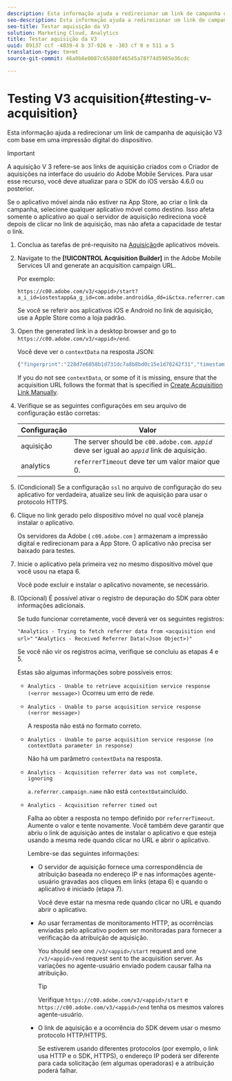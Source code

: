 ```yaml
---
description: Esta informação ajuda a redirecionar um link de campanha de aquisição V3 com base em uma impressão digital do dispositivo.
seo-description: Esta informação ajuda a redirecionar um link de campanha de aquisição V3 com base em uma impressão digital do dispositivo.
seo-title: Testar aquisição da V3
solution: Marketing Cloud, Analytics
title: Testar aquisição da V3
uuid: 89137 ccf -4839-4 b 37-926 e -303 cf 8 e 511 a 5
translation-type: tm+mt
source-git-commit: 46a0b8e0087c65880f46545a78f74d5985e36cdc

---
```



# Testing V3 acquisition{#testing-v-acquisition}

Esta informação ajuda a redirecionar um link de campanha de aquisição V3 com base em uma impressão digital do dispositivo.

>[!IMPORTANT]
>
>A aquisição V 3 refere-se aos links de aquisição criados com o Criador de aquisições na interface do usuário do Adobe Mobile Services. Para usar esse recurso, você deve atualizar para o SDK do iOS versão 4.6.0 ou posterior.

Se o aplicativo móvel ainda não estiver na App Store, ao criar o link da campanha, selecione qualquer aplicativo móvel como destino. Isso afeta somente o aplicativo ao qual o servidor de aquisição redireciona você depois de clicar no link de aquisição, mas não afeta a capacidade de testar o link.

1. Conclua as tarefas de pré-requisito na [Aquisição](/help/ios/acquisition-main/acquisition.md)de aplicativos móveis.
1. Navigate to the **[!UICONTROL Acquisition Builder]** in the Adobe Mobile Services UI and generate an acquisition campaign URL.

   Por exemplo:

   ```
   https://c00.adobe.com/v3/<appid>/start?a_i_id=iostestapp&a_g_id=com.adobe.android&a_dd=i&ctxa.referrer.campaign.name=name&ctxa.referrer.campaign.trackingcode=trackingcode
   ```


   Se você se referir aos aplicativos iOS e Android no link de aquisição, use a Apple Store como a loja padrão.
1. Open the generated link in a desktop browser and go to `https://c00.adobe.com/v3/<appid>/end`.

   Você deve ver o `contextData` na resposta JSON:

   ```js
   {"fingerprint":"228d7e6058b1d731dc7a8b8bd0c15e1d78242f31","timestamp":1457989293,"appguid":"","contextData":{"a.referrer.campaign.name":"name","a.referrer.campaign.trackingcode":"trackingcode"}}.
   ```

   If you do not see `contextData`, or some of it is missing, ensure that the acquisition URL follows the format that is specified in [Create Acquisition Link Manually](/help/using/acquisition-main/c-marketing-links-builder/acquisition-link-manual.md).
1. Verifique se as seguintes configurações em seu arquivo de configuração estão corretas:

   | Configuração | Valor |
   |--- |--- |
   | aquisição | The server should be  `c00.adobe.com`. *`appid`* deve ser igual ao *`appid`* link de aquisição. |
   | analytics | `referrerTimeout` deve ter um valor maior que 0. |


1. (Condicional) Se a configuração `ssl` no arquivo de configuração do seu aplicativo for verdadeira, atualize seu link de aquisição para usar o protocolo HTTPS.
1. Clique no link gerado pelo dispositivo móvel no qual você planeja instalar o aplicativo.

   Os servidores da Adobe ( `c00.adobe.com` ) armazenam a impressão digital e redirecionam para a App Store. O aplicativo não precisa ser baixado para testes.
1. Inicie o aplicativo pela primeira vez no mesmo dispositivo móvel que você usou na etapa 6.

   Você pode excluir e instalar o aplicativo novamente, se necessário.
1. (Opcional) É possível ativar o registro de depuração do SDK para obter informações adicionais.

   Se tudo funcionar corretamente, você deverá ver os seguintes registros:

   `"Analytics - Trying to fetch referrer data from <acquisition end url>"`
   `"Analytics - Received Referrer Data(<Json Object>)"`

   Se você não vir os registros acima, verifique se concluiu as etapas 4 e 5.

   Estas são algumas informações sobre possíveis erros:

   * `Analytics - Unable to retrieve acquisition service response (<error message>)`
Ocorreu um erro de rede.

   * `Analytics - Unable to parse acquisition service response (<error message>)`

      A resposta não está no formato correto.

   * `Analytics - Unable to parse acquisition service response (no contextData parameter in response)`

      Não há um parâmetro `contextData` na resposta.

   * `Analytics - Acquisition referrer data was not complete, ignoring`

      `a.referrer.campaign.name` não está `contextData`incluído.

   * `Analytics - Acquisition referrer timed out`

      Falha ao obter a resposta no tempo definido por `referrerTimeout`. Aumente o valor e tente novamente. Você também deve garantir que abriu o link de aquisição antes de instalar o aplicativo e que esteja usando a mesma rede quando clicar no URL e abrir o aplicativo.

      Lembre-se das seguintes informações:

      * O servidor de aquisição fornece uma correspondência de atribuição baseada no endereço IP e nas informações agente-usuário gravadas aos cliques em links (etapa 6) e quando o aplicativo é iniciado (etapa 7).

         Você deve estar na mesma rede quando clicar no URL e quando abrir o aplicativo.

      * Ao usar ferramentas de monitoramento HTTP, as ocorrências enviadas pelo aplicativo podem ser monitoradas para fornecer a verificação da atribuição de aquisição.

         You should see one `/v3/<appid>/start` request and one `/v3/<appid>/end` request sent to the acquisition server. As variações no agente-usuário enviado podem causar falha na atribuição.

         >[!TIP]
         >
         >Verifique `https://c00.adobe.com/v3/<appid>/start` e `https://c00.adobe.com/v3/<appid>/end` tenha os mesmos valores agente-usuário.

      * O link de aquisição e a ocorrência do SDK devem usar o mesmo protocolo HTTP/HTTPS.

         Se estiverem usando diferentes protocolos (por exemplo, o link usa HTTP e o SDK, HTTPS), o endereço IP poderá ser diferente para cada solicitação (em algumas operadoras) e a atribuição poderá falhar.
